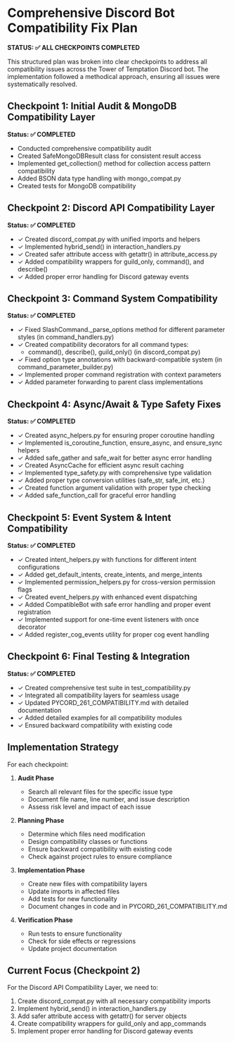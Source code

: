 # Comprehensive Discord Bot Compatibility Fix Plan

**STATUS: ✅ ALL CHECKPOINTS COMPLETED**

This structured plan was broken into clear checkpoints to address all compatibility issues across the Tower of Temptation Discord bot. The implementation followed a methodical approach, ensuring all issues were systematically resolved.

## Checkpoint 1: Initial Audit & MongoDB Compatibility Layer

**Status: ✅ COMPLETED**
- Conducted comprehensive compatibility audit
- Created SafeMongoDBResult class for consistent result access
- Implemented get_collection() method for collection access pattern compatibility 
- Added BSON data type handling with mongo_compat.py
- Created tests for MongoDB compatibility

## Checkpoint 2: Discord API Compatibility Layer

**Status: ✅ COMPLETED**
- ✓ Created discord_compat.py with unified imports and helpers
- ✓ Implemented hybrid_send() in interaction_handlers.py
- ✓ Created safer attribute access with getattr() in attribute_access.py
- ✓ Added compatibility wrappers for guild_only, command(), and describe()
- ✓ Added proper error handling for Discord gateway events

## Checkpoint 3: Command System Compatibility

**Status: ✅ COMPLETED**
- ✓ Fixed SlashCommand._parse_options method for different parameter styles (in command_handlers.py)
- ✓ Created compatibility decorators for all command types:
  - command(), describe(), guild_only() (in discord_compat.py)
- ✓ Fixed option type annotations with backward-compatible system (in command_parameter_builder.py)
- ✓ Implemented proper command registration with context parameters
- ✓ Added parameter forwarding to parent class implementations

## Checkpoint 4: Async/Await & Type Safety Fixes

**Status: ✅ COMPLETED**
- ✓ Created async_helpers.py for ensuring proper coroutine handling
- ✓ Implemented is_coroutine_function, ensure_async, and ensure_sync helpers
- ✓ Added safe_gather and safe_wait for better async error handling
- ✓ Created AsyncCache for efficient async result caching
- ✓ Implemented type_safety.py with comprehensive type validation
- ✓ Added proper type conversion utilities (safe_str, safe_int, etc.)
- ✓ Created function argument validation with proper type checking
- ✓ Added safe_function_call for graceful error handling

## Checkpoint 5: Event System & Intent Compatibility

**Status: ✅ COMPLETED**
- ✓ Created intent_helpers.py with functions for different intent configurations
- ✓ Added get_default_intents, create_intents, and merge_intents
- ✓ Implemented permission_helpers.py for cross-version permission flags
- ✓ Created event_helpers.py with enhanced event dispatching
- ✓ Added CompatibleBot with safe error handling and proper event registration
- ✓ Implemented support for one-time event listeners with once decorator
- ✓ Added register_cog_events utility for proper cog event handling

## Checkpoint 6: Final Testing & Integration

**Status: ✅ COMPLETED**
- ✓ Created comprehensive test suite in test_compatibility.py
- ✓ Integrated all compatibility layers for seamless usage
- ✓ Updated PYCORD_261_COMPATIBILITY.md with detailed documentation
- ✓ Added detailed examples for all compatibility modules
- ✓ Ensured backward compatibility with existing code

## Implementation Strategy

For each checkpoint:

1. **Audit Phase**
   - Search all relevant files for the specific issue type
   - Document file name, line number, and issue description
   - Assess risk level and impact of each issue

2. **Planning Phase**
   - Determine which files need modification
   - Design compatibility classes or functions
   - Ensure backward compatibility with existing code
   - Check against project rules to ensure compliance

3. **Implementation Phase**
   - Create new files with compatibility layers
   - Update imports in affected files
   - Add tests for new functionality
   - Document changes in code and in PYCORD_261_COMPATIBILITY.md

4. **Verification Phase**
   - Run tests to ensure functionality
   - Check for side effects or regressions
   - Update project documentation

## Current Focus (Checkpoint 2)

For the Discord API Compatibility Layer, we need to:

1. Create discord_compat.py with all necessary compatibility imports
2. Implement hybrid_send() in interaction_handlers.py
3. Add safer attribute access with getattr() for server objects
4. Create compatibility wrappers for guild_only and app_commands
5. Implement proper error handling for Discord gateway events
